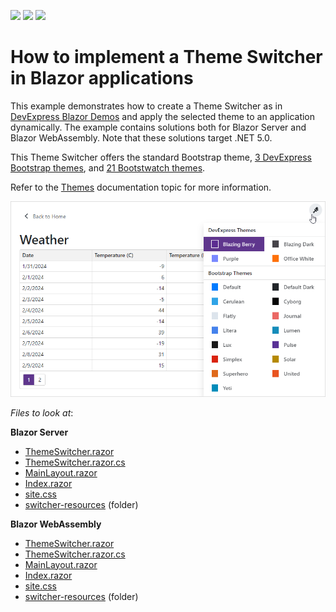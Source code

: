 <!-- default badges list -->
![](https://img.shields.io/endpoint?url=https://codecentral.devexpress.com/api/v1/VersionRange/227836631/20.1.4%2B)
[![](https://img.shields.io/badge/Open_in_DevExpress_Support_Center-FF7200?style=flat-square&logo=DevExpress&logoColor=white)](https://supportcenter.devexpress.com/ticket/details/T845557)
[![](https://img.shields.io/badge/📖_How_to_use_DevExpress_Examples-e9f6fc?style=flat-square)](https://docs.devexpress.com/GeneralInformation/403183)
<!-- default badges end -->
# How to implement a Theme Switcher in Blazor applications

This example demonstrates how to create a Theme Switcher as in [DevExpress Blazor Demos](https://demos.devexpress.com/blazor/) and apply the selected theme to an application dynamically. The example contains solutions both for Blazor Server and Blazor WebAssembly. Note that these solutions target .NET 5.0.

This Theme Switcher offers the standard Bootstrap theme, [3 DevExpress Bootstrap themes](https://github.com/DevExpress/bootstrap-themes), and [21 Bootstwatch themes](https://bootswatch.com/). 

Refer to the [Themes](https://docs.devexpress.com/Blazor/401523/common-concepts/themes#implement-a-theme-switcher) documentation topic for more information.

![](images/blazor-theme-switcher.png)

*Files to look at*:

**Blazor Server**
* [ThemeSwitcher.razor](./CS/BlazorServer/BlazorAppThemes/Shared/ThemeSwitcher.razor)
* [ThemeSwitcher.razor.cs](./CS/BlazorServer/BlazorAppThemes/Shared/ThemeSwitcher.razor.cs)
* [MainLayout.razor](./CS/BlazorServer/BlazorAppThemes/Shared/MainLayout.razor)
* [Index.razor](./CS/BlazorServer/BlazorAppThemes/Pages/Index.razor)
* [site.css](./CS/BlazorServer/BlazorAppThemes/wwwroot/css/site.css)
* [switcher-resources](./CS/BlazorServer/BlazorAppThemes/wwwroot/css/switcher-resources) (folder)

**Blazor WebAssembly**
* [ThemeSwitcher.razor](./CS/BlazorWebAssembly/BlazorAppThemes/Shared/ThemeSwitcher.razor)
* [ThemeSwitcher.razor.cs](./CS/BlazorWebAssembly/BlazorAppThemes/Shared/ThemeSwitcher.razor.cs)
* [MainLayout.razor](./CS/BlazorWebAssembly/BlazorAppThemes/Shared/MainLayout.razor) 
* [Index.razor](./CS/BlazorWebAssembly/BlazorAppThemes/Pages/Index.razor) 
* [site.css](./CS/BlazorWebAssembly/BlazorAppThemes/wwwroot/css/site.css) 
* [switcher-resources](./CS/BlazorWebAssembly/BlazorAppThemes/wwwroot/css/switcher-resources) (folder)



